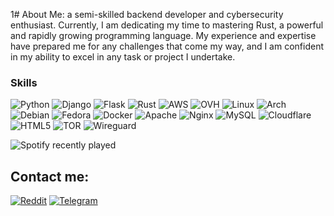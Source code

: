 1# About Me:
a semi-skilled backend developer and cybersecurity enthusiast. Currently, I am dedicating my time to mastering Rust, a powerful and rapidly growing programming language. My experience and expertise have prepared me for any challenges that come my way, and I am confident in my ability to excel in any task or project I undertake.

### Skills

![Python](https://img.shields.io/badge/-Python-000?&logo=Python)
![Django](https://img.shields.io/badge/-Django-000?&logo=Django)
![Flask](https://img.shields.io/badge/-Flask-000?&logo=Flask)
![Rust](https://img.shields.io/badge/-TOR-000?&logo=TOR)
![AWS](https://img.shields.io/badge/-AWS-000?&logo=Amazon-AWS&logoColor=F90)
![OVH](https://img.shields.io/badge/-OVH-000?&logo=OVH)
![Linux](https://img.shields.io/badge/-Linux-000?&logo=Linux)
![Arch](https://img.shields.io/badge/-ArchLinux-000?&logo=ArchLinux)
![Debian](https://img.shields.io/badge/-Debian-000?&logo=Debian)
![Fedora](https://img.shields.io/badge/-Fedora-000?&logo=Fedora)
![Docker](https://img.shields.io/badge/-Docker-000?&logo=Docker)
![Apache](https://img.shields.io/badge/-Apache-000?&logo=Apache)
![Nginx](https://img.shields.io/badge/-Nginx-000?&logo=Nginx)
![MySQL](https://img.shields.io/badge/-MySQL-000?&logo=MySQL)
![Cloudflare](https://img.shields.io/badge/-Cloudflare-000?&logo=Cloudflare)
![HTML5](https://img.shields.io/badge/-HTML5-000?&logo=HTML5)
![TOR](https://img.shields.io/badge/-Tor-000?&logo=Tor)
![Wireguard](https://img.shields.io/badge/-Wireguard-000?&logo=Wireguard)


![Spotify recently played](https://spotify-recently-played-readme.vercel.app/api?user=kjq5tp6987564w8nfr1jk69ap)

## Contact me:
[![Reddit](https://img.shields.io/badge/Reddit-%23FF4500.svg?logo=Reddit&logoColor=white)](https://reddit.com/user/5ecuresamurai) 
[![Telegram](https://img.shields.io/badge/Reddit-%23FF4500.svg?logo=Telegram&logoColor=white)](https://i5ecure.t.me)
